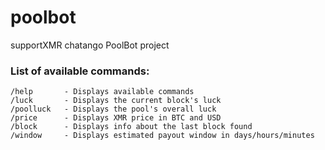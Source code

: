 # poolbot
supportXMR chatango PoolBot project

### List of available commands:
```
/help       - Displays available commands  
/luck       - Displays the current block's luck
/poolluck   - Displays the pool's overall luck
/price      - Displays XMR price in BTC and USD
/block      - Displays info about the last block found
/window     - Displays estimated payout window in days/hours/minutes
```
